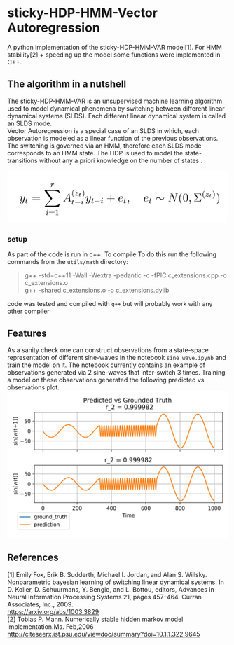 # sticky-HDP-HMM-Vector Autoregression
A python implementation of the sticky-HDP-HMM-VAR model[1].
For HMM stability[2] + speeding up the model some functions were implemented in C++.

## The algorithm in a nutshell
The sticky-HDP-HMM-VAR is an unsupervised machine learning algorithm used to model dynamical phenomena by switching between different linear dynamical systems (SLDS). 
Each different linear dynamical system is called an SLDS mode.  
Vector Autoregression is a special case of an SLDS in which, each observation is modeled as a linear function of the previous observations.   
The switching is governed via an HMM, therefore each SLDS mode corresponds to an HMM state. The HDP is used to model the state-transitions without any a priori knowledge on the number of states . 
  
![VAR_equation](images/var_equation.png?raw=true "Equation")


### setup
As part of the code is run in c++. To compile 
To do this run the following commands from the `utils/math` directory:
> g++ -std=c++11 -Wall -Wextra -pedantic -c -fPIC c_extensions.cpp -o c_extensions.o  
> g++ -shared c_extensions.o -o c_extensions.dylib

code was tested and compiled with  `g++` but will probably work with any other compiler

## Features
As a sanity check one can construct observations from a state-space representation of different sine-waves
in the notebook `sine_wave.ipynb` and train the model on it.
The notebook currently contains an example of observations generated via 2 sine-waves that inter-switch 3 times.
Training a model on these observations generated the following predicted vs observations plot.  
![sine_wave](images/sine_wave.png)


## References
[1] Emily Fox, Erik B. Sudderth, Michael I. Jordan, and Alan S. Willsky. Nonparametric
bayesian learning of switching linear dynamical systems. In D. Koller, D. Schuurmans,
Y. Bengio, and L. Bottou, editors, Advances in Neural Information Processing Systems 21,
pages 457–464. Curran Associates, Inc., 2009.  
https://arxiv.org/abs/1003.3829  
[2] Tobias P. Mann.  Numerically stable hidden markov model implementation.Ms. Feb,2006  
http://citeseerx.ist.psu.edu/viewdoc/summary?doi=10.1.1.322.9645  